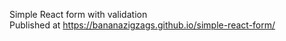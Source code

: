 Simple React form with validation  
Published at https://bananazigzags.github.io/simple-react-form/
